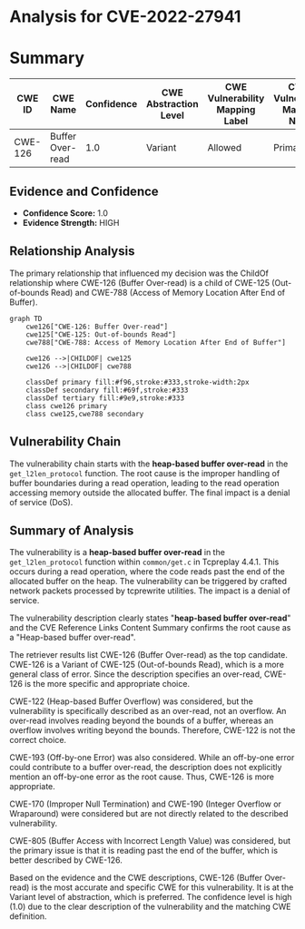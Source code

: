 # Analysis for CVE-2022-27941

# Summary

| CWE ID | CWE Name | Confidence | CWE Abstraction Level | CWE Vulnerability Mapping Label | CWE-Vulnerability Mapping Notes |
|---|---|---|---|---|---|
| CWE-126 | Buffer Over-read | 1.0 | Variant | Allowed | Primary CWE |

## Evidence and Confidence

*   **Confidence Score:** 1.0
*   **Evidence Strength:** HIGH

## Relationship Analysis
The primary relationship that influenced my decision was the ChildOf relationship where CWE-126 (Buffer Over-read) is a child of CWE-125 (Out-of-bounds Read) and CWE-788 (Access of Memory Location After End of Buffer).

```mermaid
graph TD
    cwe126["CWE-126: Buffer Over-read"]
    cwe125["CWE-125: Out-of-bounds Read"]
    cwe788["CWE-788: Access of Memory Location After End of Buffer"]
    
    cwe126 -->|CHILDOF| cwe125
    cwe126 -->|CHILDOF| cwe788
    
    classDef primary fill:#f96,stroke:#333,stroke-width:2px
    classDef secondary fill:#69f,stroke:#333
    classDef tertiary fill:#9e9,stroke:#333
    class cwe126 primary
    class cwe125,cwe788 secondary
```

## Vulnerability Chain
The vulnerability chain starts with the **heap-based buffer over-read** in the `get_l2len_protocol` function. The root cause is the improper handling of buffer boundaries during a read operation, leading to the read operation accessing memory outside the allocated buffer. The final impact is a denial of service (DoS).

## Summary of Analysis
The vulnerability is a **heap-based buffer over-read** in the `get_l2len_protocol` function within `common/get.c` in Tcpreplay 4.4.1. This occurs during a read operation, where the code reads past the end of the allocated buffer on the heap. The vulnerability can be triggered by crafted network packets processed by tcprewrite utilities. The impact is a denial of service.

The vulnerability description clearly states "**heap-based buffer over-read**" and the CVE Reference Links Content Summary confirms the root cause as a "Heap-based buffer over-read".

The retriever results list CWE-126 (Buffer Over-read) as the top candidate. CWE-126 is a Variant of CWE-125 (Out-of-bounds Read), which is a more general class of error. Since the description specifies an over-read, CWE-126 is the more specific and appropriate choice.

CWE-122 (Heap-based Buffer Overflow) was considered, but the vulnerability is specifically described as an over-read, not an overflow. An over-read involves reading beyond the bounds of a buffer, whereas an overflow involves writing beyond the bounds. Therefore, CWE-122 is not the correct choice.

CWE-193 (Off-by-one Error) was also considered. While an off-by-one error could contribute to a buffer over-read, the description does not explicitly mention an off-by-one error as the root cause. Thus, CWE-126 is more appropriate.

CWE-170 (Improper Null Termination) and CWE-190 (Integer Overflow or Wraparound) were considered but are not directly related to the described vulnerability.

CWE-805 (Buffer Access with Incorrect Length Value) was considered, but the primary issue is that it is reading past the end of the buffer, which is better described by CWE-126.

Based on the evidence and the CWE descriptions, CWE-126 (Buffer Over-read) is the most accurate and specific CWE for this vulnerability. It is at the Variant level of abstraction, which is preferred. The confidence level is high (1.0) due to the clear description of the vulnerability and the matching CWE definition.
